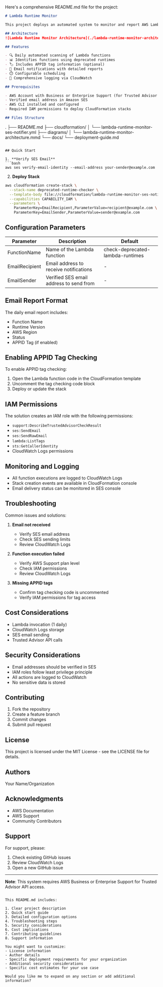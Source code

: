 Here's a comprehensive README.md file for the project:

```markdown
# Lambda Runtime Monitor

This project deploys an automated system to monitor and report AWS Lambda functions using deprecated runtimes across your AWS account.

## Architecture
![Lambda Runtime Monitor Architecture](./lambda-runtime-monitor-architecture.mmd)

## Features

- 🔍 Daily automated scanning of Lambda functions
- 📊 Identifies functions using deprecated runtimes
- 🏷️ Includes APPID tag information (optional)
- 📧 Email notifications with detailed reports
- ⏱️ Configurable scheduling
- 📝 Comprehensive logging via CloudWatch

## Prerequisites

- AWS Account with Business or Enterprise Support (for Trusted Advisor API access)
- Verified email address in Amazon SES
- AWS CLI installed and configured
- Required IAM permissions to deploy CloudFormation stacks

## Files Structure

```
.
├── README.md
├── cloudformation/
│   └── lambda-runtime-monitor-ses-notifier.yml
├── diagrams/
│   └── lambda-runtime-monitor-architecture.mmd
└── docs/
    └── deployment-guide.md
```

## Quick Start

1. **Verify SES Email**
```bash
aws ses verify-email-identity --email-address your-sender@example.com
```

2. **Deploy Stack**
```bash
aws cloudformation create-stack \
  --stack-name deprecated-runtime-checker \
  --template-body file://cloudformation/lambda-runtime-monitor-ses-notifier.yml \
  --capabilities CAPABILITY_IAM \
  --parameters \
    ParameterKey=EmailRecipient,ParameterValue=recipient@example.com \
    ParameterKey=EmailSender,ParameterValue=sender@example.com
```

## Configuration Parameters

| Parameter | Description | Default |
|-----------|------------|---------|
| FunctionName | Name of the Lambda function | check-deprecated-lambda-runtimes |
| EmailRecipient | Email address to receive notifications | - |
| EmailSender | Verified SES email address to send from | - |

## Email Report Format

The daily email report includes:
- Function Name
- Runtime Version
- AWS Region
- Status
- APPID Tag (if enabled)

## Enabling APPID Tag Checking

To enable APPID tag checking:
1. Open the Lambda function code in the CloudFormation template
2. Uncomment the tag checking code block
3. Deploy or update the stack

## IAM Permissions

The solution creates an IAM role with the following permissions:
- `support:DescribeTrustedAdvisorCheckResult`
- `ses:SendEmail`
- `ses:SendRawEmail`
- `lambda:ListTags`
- `sts:GetCallerIdentity`
- CloudWatch Logs permissions

## Monitoring and Logging

- All function executions are logged to CloudWatch Logs
- Stack creation events are available in CloudFormation console
- Email delivery status can be monitored in SES console

## Troubleshooting

Common issues and solutions:

1. **Email not received**
   - Verify SES email address
   - Check SES sending limits
   - Review CloudWatch Logs

2. **Function execution failed**
   - Verify AWS Support plan level
   - Check IAM permissions
   - Review CloudWatch Logs

3. **Missing APPID tags**
   - Confirm tag checking code is uncommented
   - Verify IAM permissions for tag access

## Cost Considerations

- Lambda invocation (1 daily)
- CloudWatch Logs storage
- SES email sending
- Trusted Advisor API calls

## Security Considerations

- Email addresses should be verified in SES
- IAM roles follow least privilege principle
- All actions are logged to CloudWatch
- No sensitive data is stored

## Contributing

1. Fork the repository
2. Create a feature branch
3. Commit changes
4. Submit pull request

## License

This project is licensed under the MIT License - see the LICENSE file for details.

## Authors

Your Name/Organization

## Acknowledgments

- AWS Documentation
- AWS Support
- Community Contributors

## Support

For support, please:
1. Check existing GitHub issues
2. Review CloudWatch Logs
3. Open a new GitHub issue

---

**Note**: This system requires AWS Business or Enterprise Support for Trusted Advisor API access.
```

This README.md includes:

1. Clear project description
2. Quick start guide
3. Detailed configuration options
4. Troubleshooting steps
5. Security considerations
6. Cost implications
7. Contributing guidelines
8. Support information

You might want to customize:
- License information
- Author details
- Specific deployment requirements for your organization
- Additional security considerations
- Specific cost estimates for your use case

Would you like me to expand on any section or add additional information?
